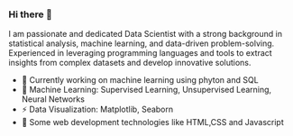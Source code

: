 ### Hi there :wave:

I am passionate and dedicated Data Scientist with a strong background in statistical analysis, machine learning, and data-driven problem-solving. Experienced in leveraging programming languages and tools to extract insights from complex datasets and develop innovative solutions.

- 🔭 Currently working on machine learning using phyton and SQL
- 🌱 Machine Learning: Supervised Learning, Unsupervised Learning, Neural Networks
- ⚡ Data Visualization: Matplotlib, Seaborn
- 🍁 Some web development technologies like HTML,CSS and Javascript 
